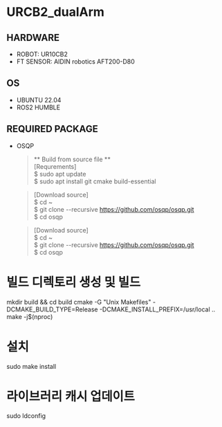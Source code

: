 # URCB2_dualArm

## HARDWARE
* ROBOT: UR10CB2  
* FT SENSOR: AIDIN robotics AFT200-D80

## OS
* UBUNTU 22.04
* ROS2 HUMBLE

## REQUIRED PACKAGE
* OSQP
  > ** Build from source file **  
  > [Requrements]  
  > $ sudo apt update  
  > $ sudo apt install git cmake build-essential  

  > [Download source]  
  > $ cd ~  
  > $ git clone --recursive https://github.com/osqp/osqp.git  
  > $ cd osqp  

  > [Download source]  
  > $ cd ~   
  > $ git clone --recursive https://github.com/osqp/osqp.git  
  > $ cd osqp  


# 빌드 디렉토리 생성 및 빌드
mkdir build && cd build
cmake -G "Unix Makefiles" -DCMAKE_BUILD_TYPE=Release -DCMAKE_INSTALL_PREFIX=/usr/local ..
make -j$(nproc)

# 설치
sudo make install

# 라이브러리 캐시 업데이트
sudo ldconfig    
